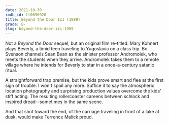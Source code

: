 ```yaml
---
date: 2021-10-30
imdb_id: tt0096920
title: Beyond the Door III (1989)
grade: B-
slug: beyond-the-door-iii-1989
---
```


Not a <span data-imdb-id="">_Beyond the Door_</span> sequel, but an original film re-titled. Mary Kohnert plays Beverly, a timid teen traveling to Yugoslavia on a class trip. Bo Svenson channels Sean Bean as the sinister professor Andromolek, who meets the students when they arrive. Andromolek takes them to a remote village where he intends for Beverly to star in a once-a-century satanic ritual.

<!-- end -->

A straightforward trap premise, but the kids prove smart and flee at the first sign of trouble. I won't spoil any more. Suffice it to say the atmospheric location photography and surprising production values overcome the kids' stiff acting. The resulting rollercoaster careens between schlock and inspired dread--sometimes in the same scene. 

And that shot toward the end, of the carriage traveling in front of a lake at dusk, would make Terrence Malick proud.